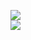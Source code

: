 [![](https://img.shields.io/badge/Made%20With-Github%20Spray-lightgrey.svg?style=for-the-badge&logo=github)](https://github.com/Annihil/github-spray#186)  
[![](https://i.imgur.com/2DrTn0Z.gif)](https://github.com/Annihil/github-spray)